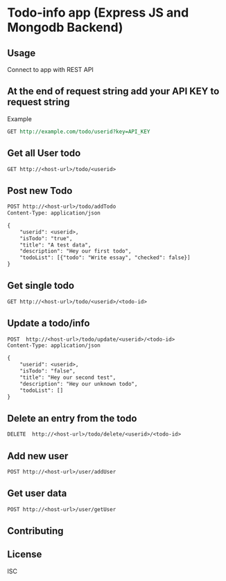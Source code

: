 # Todo-info app (Express JS and Mongodb Backend)

## Usage

Connect to app with REST API

## At the end of request string add your API KEY to request string

Example

```rest
GET http://example.com/todo/userid?key=API_KEY

```

## Get all User todo

```rest
GET http://<host-url>/todo/<userid>

```

## Post new Todo

```rest
POST http://<host-url>/todo/addTodo
Content-Type: application/json

{
    "userid": <userid>,
    "isTodo": "true",
    "title": "A test data",
    "description": "Hey our first todo",
    "todoList": [{"todo": "Write essay", "checked": false}]
}

```

## Get single todo

```rest
GET http://<host-url>/todo/<userid>/<todo-id>

```

## Update a todo/info

```rest
POST  http://<host-url>/todo/update/<userid>/<todo-id>
Content-Type: application/json

{
    "userid": <userid>,
    "isTodo": "false",
    "title": "Hey our second test",
    "description": "Hey our unknown todo",
    "todoList": []
}
```

## Delete an entry from the todo

```rest
DELETE  http://<host-url>/todo/delete/<userid>/<todo-id>
```

## Add new user

```rest
POST http://<host-url>/user/addUser

```

## Get user data

```rest
POST http://<host-url>/user/getUser

```

## Contributing

## License

ISC

